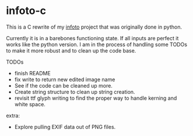 # infoto-c

This is a C rewrite of my [infoto](https://github.com/jmatth11/infoto) project that was
originally done in python.

Currently it is in a barebones functioning state. If all inputs are perfect it
works like the python version. I am in the process of handling some TODOs to make
it more robust and to clean up the code base.

TODOs
- finish README
- fix write to return new edited image name
- See if the code can be cleaned up more.
- Create string structure to clean up string creation.
- revisit ttf glyph writing to find the proper way to handle kerning and white space.

extra:
- Explore pulling EXIF data out of PNG files.

